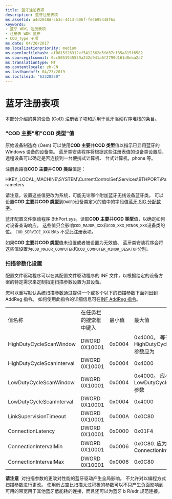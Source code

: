 ```yaml
---
title: 蓝牙注册表项
description: 蓝牙注册表项
ms.assetid: a4d2848d-cb3c-4413-b06f-fe4695448f6a
keywords:
- 蓝牙 WDK，注册表项
- 注册表 WDK 蓝牙
- COD_Type 子项
ms.date: 04/20/2017
ms.localizationpriority: medium
ms.openlocfilehash: af0815f26312ef5412362d5fd37cf35a815f6582
ms.sourcegitcommit: 0cc5051945559a242d941a6f2799d161d8eba2a7
ms.translationtype: MT
ms.contentlocale: zh-CN
ms.lasthandoff: 04/23/2019
ms.locfileid: "63328250"
---
```

# <a name="bluetooth-registry-entries"></a>蓝牙注册表项


本部分介绍的类的设备 (CoD) 注册表子项和适用于蓝牙驱动程序堆栈的条目。

### <a name="span-idcodtypesubkeyspanspan-idcodtypesubkeyspancod-major-and-cod-type-values"></a><span id="cod_type_subkey"></span><span id="COD_TYPE_SUBKEY"></span>"COD 主要"和"COD 类型"值

原始设备制造商 (Oem) 可以使用**COD 主要**并**COD 类型**值以指示已启用蓝牙的 Windows 设备的设备类。 蓝牙类安装程序将根据这些注册表值的设备类设置后，远程设备可以确定是否连接到一台便携式计算机、 台式计算机，phone 等。

注册表路径**COD 主要**并**COD 类型**值是：

HKEY\_LOCAL\_MACHINE\\SYSTEM\\CurrentControlSet\\Services\\BTHPORT\\Parameters

请注意，设置这些值更改为系统，可能无论哪个附加蓝牙无线设备蓝牙类。 可以设置**COD 主要**并**COD 类型**到`DWORD`设备类定义的值中的字段值[蓝牙 SIG 分配数字](https://www.bluetooth.com/specifications/assigned-numbers/baseband)。

蓝牙配置文件驱动程序 BthPort.sys，读取**COD 主要**并**COD 类型**值，以确定如何对设备查询响应。 这些值只会影响`COD_MAJOR_XXX`和`COD_XXX_MINOR_XXX`设备类的位。 `COD_SERVICE_XXX` Bits 不受此注册表项。

如果**COD 主要**并**COD 类型**值未设置或者被设置为无效值、 蓝牙类安装程序会将这些值设置为`COD_MAJOR_COMPUTER`和`COD_COMPUTER_MINOR_DESKTOP`分别。

### <a name="span-idscanningparameterizationsettingsspanspan-idscanningparameterizationsettingsspanspan-idscanningparameterizationsettingsspanscanning-parameterization-settings"></a><span id="Scanning_Parameterization_Settings"></span><span id="scanning_parameterization_settings"></span><span id="SCANNING_PARAMETERIZATION_SETTINGS"></span>扫描参数化设置

配置文件驱动程序可以在其配置文件驱动程序的 INF 文件，以根据给定的设备方案的特定需求来定制指定扫描参数设置为其设备。

您可以重写默认系统扫描参数通过提供一个或多个以下的扫描参数下面列出到 AddReg 指令。 如何使用此指令的详细信息可在[INF AddReg 指令](https://docs.microsoft.com/windows-hardware/drivers/install/inf-addreg-directive)。

|                           |               |           |                                                                                |
|---------------------------|---------------|-----------|--------------------------------------------------------------------------------|
| 值名称                | 在任务栏的搜索框中键入          | 最小值 | 最大值                                                                      |
| HighDutyCycleScanWindow   | DWORD 0X10001 | 0x0004    | 0x4000。 等于或小于 HighDutyCycleScanInterval 参数应为 |
| HighDutyCycleScanInterval | DWORD 0X10001 | 0x0004    | 0x4000                                                                         |
| LowDutyCycleScanWindow    | DWORD 0X10001 | 0x0004    | 0x4000。 应小于 LowDutyCycleScanInterval 参数           |
| LowDutyCycleScanInterval  | DWORD 0X10001 | 0x0004    | 0x4000                                                                         |
| LinkSupervisionTimeout    | DWORD 0X10001 | 0x000A    | 0x0C80                                                                         |
| ConnectionLatency         | DWORD 0X10001 | 0x0000    | 0x01F4                                                                         |
| ConnectionIntervalMin     | DWORD 0X10001 | 0x0006    | 0x0C80. 应为小于或等于 ConnectionIntervalMax                     |
| ConnectionIntervalMax     | DWORD 0X10001 | 0x0006    | 0x0C80                                                                         |

 

**请注意**  对扫描参数的更改对性能的蓝牙驱动产生全局影响。 不允许对以编程方式扫描参数进行更改。 使用低占空比扫描太过积极的参数可以不只产生负面影响到可用的带宽用于其他蓝牙低能耗的连接，而且还可以为蓝牙 b R/edr 规范连接。

 

 

 





